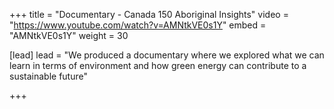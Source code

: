 +++
title = "Documentary - Canada 150 Aboriginal Insights"
video = "https://www.youtube.com/watch?v=AMNtkVE0s1Y"
embed = "AMNtkVE0s1Y"
weight = 30

[lead]
lead = "We produced a documentary where we explored what we can learn in terms of environment and how green energy can contribute to a sustainable future"


+++

